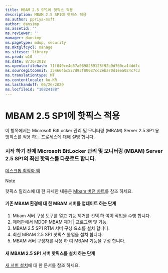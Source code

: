 ```yaml
---
title: MBAM 2.5 SP1에 핫픽스 적용
description: MBAM 2.5 SP1에 핫픽스 적용
ms.author: ppriya-msft
author: dansimp
ms.assetid: ''
ms.reviewer: ''
manager: dansimp
ms.pagetype: mdop, security
ms.mktglfcycl: manage
ms.sitesec: library
ms.prod: w10
ms.date: 8/30/2018
ms.openlocfilehash: 71f840ce4d57a0698289128f92b9d760ca14ddfc
ms.sourcegitcommit: 354664bc527d93f80687cd2eba70d1eea024c7c3
ms.translationtype: MT
ms.contentlocale: ko-KR
ms.lasthandoff: 06/26/2020
ms.locfileid: "10824188"
---
```

# MBAM 2.5 SP1에 핫픽스 적용
이 항목에서는 Microsoft BitLocker 관리 및 모니터링 (MBAM) Server 2.5 SP1 용 핫픽스를 적용 하는 프로세스에 대해 설명 합니다.

### 시작 하기 전에 Microsoft BitLocker 관리 및 모니터링 (MBAM) Server 2.5 SP1의 최신 핫픽스를 다운로드 합니다.
[데스크톱 최적화 팩](https://www.microsoft.com/download/details.aspx?id=57157)

> [!NOTE]
> 핫픽스 릴리스에 대 한 자세한 내용은 [Mbam 버전 차트](https://docs.microsoft.com/archive/blogs/dubaisec/mbam-version-chart)를 참조 하세요.

#### 기존 MBAM 환경에 대 한 MBAM 서버를 업데이트 하는 단계 
1. Mbam 서버 구성 도구를 열고 기능 제거를 선택 하 여이 작업을 수행 합니다.
2. 제어판에서 MDOP MBAM 제거 | 프로그램 및 기능.
3. MBAM 2.5 SP1 RTM 서버 구성 요소를 설치 합니다.
4. 최신 MBAM 2.5 SP1 핫픽스 롤업을 설치 합니다.
5. MBAM 서버 구성자를 사용 하 여 MBAM 기능을 구성 합니다.

#### 새 MBAM 2.5 SP1 서버 핫픽스를 설치 하는 단계
[새 서버 설치](deploying-the-mbam-25-server-infrastructure.md)에 대 한 문서를 참조 하세요.
